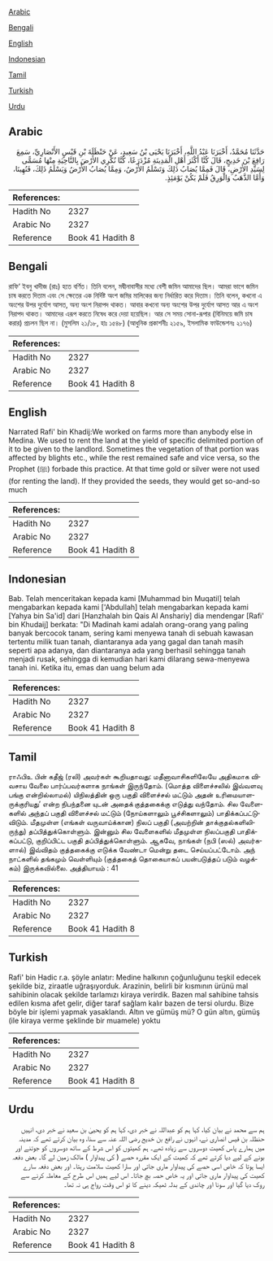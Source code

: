 [Arabic](#arabic)

[Bengali](#bengali)

[English](#english)

[Indonesian](#indonesian)

[Tamil](#tamil)

[Turkish](#turkish)

[Urdu](#urdu)

## Arabic


<div dir="rtl" lang="ar" style={{fontSize:'larger',backgroundColor:'#f8f9fa',padding:20}}>
حَدَّثَنَا مُحَمَّدٌ، أَخْبَرَنَا عَبْدُ اللَّهِ، أَخْبَرَنَا يَحْيَى بْنُ سَعِيدٍ، عَنْ حَنْظَلَةَ بْنِ قَيْسٍ الأَنْصَارِيِّ، سَمِعَ رَافِعَ بْنَ خَدِيجٍ، قَالَ كُنَّا أَكْثَرَ أَهْلِ الْمَدِينَةِ مُزْدَرَعًا، كُنَّا نُكْرِي الأَرْضَ بِالنَّاحِيَةِ مِنْهَا مُسَمًّى لِسَيِّدِ الأَرْضِ، قَالَ فَمِمَّا يُصَابُ ذَلِكَ وَتَسْلَمُ الأَرْضُ، وَمِمَّا يُصَابُ الأَرْضُ وَيَسْلَمُ ذَلِكَ، فَنُهِينَا، وَأَمَّا الذَّهَبُ وَالْوَرِقُ فَلَمْ يَكُنْ يَوْمَئِذٍ‏.‏
</div>
<div style={{backgroundColor:'#f8f9fa',padding:20, marginBottom: 10}}><table> <thead> <tr> <th>References:</th> <th></th> </tr> </thead> <tbody><tr><td>Hadith No</td><td>2327</td></tr><tr><td>Arabic No</td><td>2327</td></tr><tr><td>Reference</td><td>Book 41 Hadith 8</td></tr></tbody></table></div>

## Bengali


<div dir="ltr" lang="bn" style={{fontSize:'larger',backgroundColor:'#f8f9fa',padding:20}}>
রাফি‘ ইবনু খাদীজ (রাঃ) হতে বর্ণিত। তিনি বলেন, মদ্বীনাবাসীর মধ্যে বেশী জমিন আমাদের ছিল। আমরা ভাগে জমিন চাষ করতে দিতাম এবং সে ক্ষেতের এক নির্দিষ্ট অংশ জমির মালিকের জন্য নির্ধারিত করে দিতাম। তিনি বলেন, কখনো এ অংশের উপর দুর্যোগ আসত, অন্য অংশ নিরাপদ থাকত। আবার কখনো অন্য অংশের উপর দুর্যোগ আসত আর এ অংশ নিরাপদ থাকত। আমাদের এরূপ করতে নিষেধ করে দেয়া হয়েছিল। আর সে সময় সোনা-রূপার (বিনিময়ে জমি চাষ করার) প্রচলন ছিল না। (মুসলিম ২১/১৮, হাঃ ১৫৪৮) (আধুনিক প্রকাশনীঃ ২১৫৯, ইসলামিক ফাউন্ডেশনঃ ২১৭৬)
</div>
<div style={{backgroundColor:'#f8f9fa',padding:20, marginBottom: 10}}><table> <thead> <tr> <th>References:</th> <th></th> </tr> </thead> <tbody><tr><td>Hadith No</td><td>2327</td></tr><tr><td>Arabic No</td><td>2327</td></tr><tr><td>Reference</td><td>Book 41 Hadith 8</td></tr></tbody></table></div>

## English


<div dir="ltr" lang="en" style={{fontSize:'larger',backgroundColor:'#f8f9fa',padding:20}}>
Narrated Rafi' bin Khadij:We worked on farms more than anybody else in Medina. We used to rent the land at the yield of specific delimited portion of it to be given to the landlord. Sometimes the vegetation of that portion was affected by blights etc., while the rest remained safe and vice versa, so the Prophet (ﷺ) forbade this practice. At that time gold or silver were not used (for renting the land). If they provided the seeds, they would get so-and-so much
</div>
<div style={{backgroundColor:'#f8f9fa',padding:20, marginBottom: 10}}><table> <thead> <tr> <th>References:</th> <th></th> </tr> </thead> <tbody><tr><td>Hadith No</td><td>2327</td></tr><tr><td>Arabic No</td><td>2327</td></tr><tr><td>Reference</td><td>Book 41 Hadith 8</td></tr></tbody></table></div>

## Indonesian


<div dir="ltr" lang="id" style={{fontSize:'larger',backgroundColor:'#f8f9fa',padding:20}}>
Bab. Telah menceritakan kepada kami [Muhammad bin Muqatil] telah mengabarkan kepada kami ['Abdullah] telah mengabarkan kepada kami [Yahya bin Sa'id] dari [Hanzhalah bin Qais Al Anshariy] dia mendengar [Rafi' bin Khudaij] berkata: "Di Madinah kami adalah orang-orang yang paling banyak bercocok tanam, sering kami menyewa tanah di sebuah kawasan tertentu milik tuan tanah, diantaranya ada yang gagal dan tanah masih seperti apa adanya, dan diantaranya ada yang berhasil sehingga tanah menjadi rusak, sehingga di kemudian hari kami dilarang sewa-menyewa tanah ini. Ketika itu, emas dan uang belum ada
</div>
<div style={{backgroundColor:'#f8f9fa',padding:20, marginBottom: 10}}><table> <thead> <tr> <th>References:</th> <th></th> </tr> </thead> <tbody><tr><td>Hadith No</td><td>2327</td></tr><tr><td>Arabic No</td><td>2327</td></tr><tr><td>Reference</td><td>Book 41 Hadith 8</td></tr></tbody></table></div>

## Tamil


<div dir="ltr" lang="ta" style={{fontSize:'larger',backgroundColor:'#f8f9fa',padding:20}}>
ராஃபிஉ பின் கதீஜ் (ரலி) அவர்கள் கூறியதாவது: மதீனாவாசிகளிலேயே அதிகமாக விவசாய வேலை பார்ப்பவர்களாக நாங்கள் இருந்தோம். (மொத்த விளைச்சலில் இவ்வளவு பங்கு என்றில்லாமல்) யிநிலத்தின் ஒரு பகுதி விளைச்சல் மட்டும் அதன் உரிமையாளருக்குரியது’ என்ற நிபந்தனை யுடன் அதைக் குத்தகைக்கு எடுத்து வந்தோம். சில வேளைகளில் அந்தப் பகுதி விளைச்சல் மட்டும் (நோய்களாலும் பூச்சிகளாலும்) பாதிக்கப்பட்டுவிடும். மீதமுள்ள (எங்கள் வருவாய்க்கான) நிலப் பகுதி (அவற்றின் தாக்குதல்களிலிருந்து) தப்பித்துக்கொள்ளும். இன்னும் சில வேளைகளில் மீதமுள்ள நிலப்பகுதி பாதிக்கப்பட்டு, குறிப்பிட்ட பகுதி தப்பித்துக்கொள்ளும். ஆகவே, நாங்கள் (நபி (ஸல்) அவர்களால்) இவ்விதம் குத்தகைக்கு எடுக்க வேண்டா மென்று தடை செய்யப்பட்டோம். அந் நாட்களில் தங்கமும் வெள்ளியும் (குத்தகைத் தொகையாகப் பயன்படுத்தப் படும் வழக்கம்) இருக்கவில்லை. அத்தியாயம் : 41
</div>
<div style={{backgroundColor:'#f8f9fa',padding:20, marginBottom: 10}}><table> <thead> <tr> <th>References:</th> <th></th> </tr> </thead> <tbody><tr><td>Hadith No</td><td>2327</td></tr><tr><td>Arabic No</td><td>2327</td></tr><tr><td>Reference</td><td>Book 41 Hadith 8</td></tr></tbody></table></div>

## Turkish


<div dir="ltr" lang="tr" style={{fontSize:'larger',backgroundColor:'#f8f9fa',padding:20}}>
Rafi' bin Hadic r.a. şöyle anlatır: Medine halkının çoğunluğunu teşkil edecek şekilde biz, ziraatle uğraşıyorduk. Arazinin, belirli bir kısmının ürünü mal sahibinin olacak şekilde tarlamızı kiraya verirdik. Bazen mal sahibine tahsis edilen kısma afet gelir, diğer taraf sağlam kalır bazen de tersi olurdu. Bize böyle bir işlemi yapmak yasaklandı. Altın ve gümüş mü? O gün altın, gümüş (ile kiraya verme şeklinde bir muamele) yoktu
</div>
<div style={{backgroundColor:'#f8f9fa',padding:20, marginBottom: 10}}><table> <thead> <tr> <th>References:</th> <th></th> </tr> </thead> <tbody><tr><td>Hadith No</td><td>2327</td></tr><tr><td>Arabic No</td><td>2327</td></tr><tr><td>Reference</td><td>Book 41 Hadith 8</td></tr></tbody></table></div>

## Urdu


<div dir="rtl" lang="ur" style={{fontSize:'larger',backgroundColor:'#f8f9fa',padding:20}}>
ہم سے محمد نے بیان کیا، کہا ہم کو عبداللہ نے خبر دی، کہا ہم کو یحییٰ بن سعید نے خبر دی، انہیں حنظلہ بن قیس انصاری نے، انہوں نے رافع بن خدیج رضی اللہ عنہ سے سنا، وہ بیان کرتے تھے کہ مدینہ میں ہمارے پاس کھیت دوسروں سے زیادہ تھے۔ ہم کھیتوں کو اس شرط کے ساتھ دوسروں کو جوتنے اور بونے کے لیے دیا کرتے تھے کہ کھیت کے ایک مقررہ حصے ( کی پیداوار ) مالک زمین لے گا۔ بعض دفعہ ایسا ہوتا کہ خاص اسی حصے کی پیداوار ماری جاتی اور سارا کھیت سلامت رہتا۔ اور بعض دفعہ سارے کھیت کی پیداوار ماری جاتی اور یہ خاص حصہ بچ جاتا۔ اس لیے ہمیں اس طرح کے معاملہ کرنے سے روک دیا گیا اور سونا اور چاندی کے بدلہ ٹھیکہ دینے کا تو اس وقت رواج ہی نہ تھا۔
</div>
<div style={{backgroundColor:'#f8f9fa',padding:20, marginBottom: 10}}><table> <thead> <tr> <th>References:</th> <th></th> </tr> </thead> <tbody><tr><td>Hadith No</td><td>2327</td></tr><tr><td>Arabic No</td><td>2327</td></tr><tr><td>Reference</td><td>Book 41 Hadith 8</td></tr></tbody></table></div>